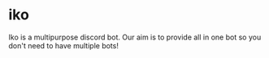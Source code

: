 # iko
Iko is a multipurpose discord bot. Our aim is to provide all in one bot so you don't need to have multiple bots!
